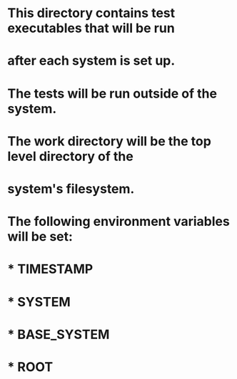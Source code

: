 # This directory contains test executables that will be run
# after each system is set up.
#
# The tests will be run outside of the system.
#
# The work directory will be the top level directory of the
# system's filesystem.
#
# The following environment variables will be set:
#  * TIMESTAMP
#  * SYSTEM
#  * BASE_SYSTEM
#  * ROOT

